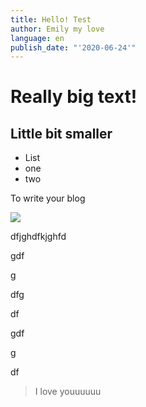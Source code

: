 ```yaml
---
title: Hello! Test
author: Emily my love
language: en
publish_date: "'2020-06-24'"
---
```

# Really **big text**!

## Little bit smaller

* List
* one
* two

To write your blog

![](https://res.cloudinary.com/dqxchogr2/image/upload/v1559257456/sample.jpg)

dfjghdfkjghfd

gdf

g

dfg

df

gdf

g

df



> I love youuuuuu